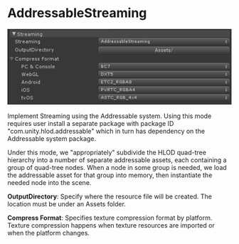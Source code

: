 # AddressableStreaming

![](.//media/image5.png)

Implement Streaming using the Addressable system. Using this mode
requires user install a separate package with package ID
"com.unity.hlod.addressable" which in turn has dependency on the
Addressable system package.

Under this mode, we "appropriately" subdivide the HLOD quad-tree
hierarchy into a number of separate addressable assets, each
containing a group of quad-tree nodes. When a node in some group is
needed, we load the addressable asset for that group into memory, then
instantiate the needed node into the scene.

**OutputDirectory**: Specify where the resource file will be created.
The location must be under an Assets folder.

**Compress Format**: Specifies texture compression format by platform.
Texture compression happens when texture resources are imported or
when the platform changes.
